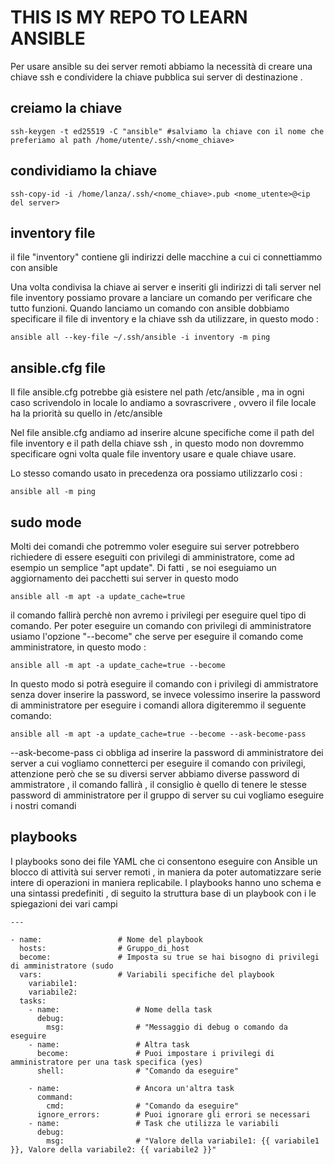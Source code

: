 # THIS IS MY REPO TO LEARN ANSIBLE 

Per usare ansible su dei server remoti abbiamo la necessità di creare una chiave ssh e condividere la chiave pubblica sui server di destinazione .

## creiamo la chiave 

    ssh-keygen -t ed25519 -C "ansible" #salviamo la chiave con il nome che preferiamo al path /home/utente/.ssh/<nome_chiave>

## condividiamo la chiave     

    ssh-copy-id -i /home/lanza/.ssh/<nome_chiave>.pub <nome_utente>@<ip del server>


## inventory file

il file "inventory" contiene gli indirizzi delle macchine a cui ci connettiammo con ansible 

Una volta condivisa la chiave ai server e inseriti gli indirizzi di tali server nel file inventory possiamo provare a lanciare un comando per verificare che tutto funzioni.
Quando lanciamo un comando con ansible dobbiamo specificare il file di inventory e la chiave ssh da utilizzare, in questo modo :

    ansible all --key-file ~/.ssh/ansible -i inventory -m ping 



## ansible.cfg file

Il file ansible.cfg potrebbe già esistere nel path /etc/ansible , ma in ogni caso scrivendolo in locale lo andiamo a sovrascrivere , ovvero il file locale ha la priorità su quello in /etc/ansible 

Nel file ansible.cfg andiamo ad inserire alcune specifiche come il path del file inventory e il path della chiave ssh , in questo modo non dovremmo specificare ogni volta quale file inventory usare e quale chiave usare.

Lo stesso comando usato in precedenza ora possiamo utilizzarlo cosi :

    ansible all -m ping 


## sudo mode 

Molti dei comandi che potremmo voler eseguire sui server potrebbero richiedere di essere eseguiti con privilegi di amministratore, come ad esempio un semplice "apt update".
Di fatti , se noi eseguiamo un aggiornamento dei pacchetti sui server in questo modo

    ansible all -m apt -a update_cache=true 
il comando fallirà perchè non avremo i privilegi per eseguire quel tipo di comando.
Per poter eseguire un comando con privilegi di amministratore usiamo l'opzione "--become" che serve per eseguire il comando come amministratore, in questo modo :

    ansible all -m apt -a update_cache=true --become 

In questo modo si potrà eseguire il comando con i privilegi di ammistratore senza dover inserire la password, se invece volessimo inserire la password di amministratore per eseguire i comandi allora digiteremmo il seguente comando: 

    ansible all -m apt -a update_cache=true --become --ask-become-pass

--ask-become-pass ci obbliga ad inserire la password di amministratore dei server a cui vogliamo connetterci per eseguire il comando con privilegi, attenzione però che se su diversi server abbiamo diverse password di ammistratore , il comando fallirà , il consiglio è quello di tenere le stesse password di amministratore per il gruppo di server su cui vogliamo eseguire i nostri comandi 


## playbooks 

I playbooks sono dei file YAML che ci consentono eseguire con Ansible un blocco di attività sui server remoti , in maniera da poter automatizzare serie intere di operazioni in maniera replicabile.
I playbooks hanno uno schema e una sintassi predefiniti , di seguito la struttura base di un playbook con i le spiegazioni dei vari campi 

    ---

    - name:                 # Nome del playbook
      hosts:                # Gruppo_di_host
      become:               # Imposta su true se hai bisogno di privilegi di amministratore (sudo
      vars:                 # Variabili specifiche del playbook
        variabile1: 
        variabile2:
      tasks:
        - name:                 # Nome della task
          debug:
            msg:                # "Messaggio di debug o comando da eseguire
        - name:                 # Altra task
          become:               # Puoi impostare i privilegi di amministratore per una task specifica (yes)
          shell:                # "Comando da eseguire"
          
        - name:                 # Ancora un'altra task
          command:
            cmd:                # "Comando da eseguire"
          ignore_errors:        # Puoi ignorare gli errori se necessari
        - name:                 # Task che utilizza le variabili
          debug:
            msg:                # "Valore della variabile1: {{ variabile1 }}, Valore della variabile2: {{ variabile2 }}" 